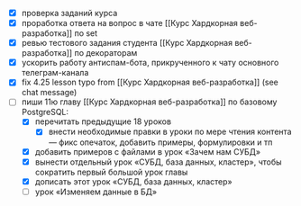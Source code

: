 - [x] проверка заданий курса
- [x] проработка ответа на вопрос в чате [[Курс Хардкорная веб-разработка]] по set
- [x] ревью тестового задания студента [[Курс Хардкорная веб-разработка]] по декораторам
- [x] ускорить работу антиспам-бота, прикрученного к чату основного телеграм-канала
- [x] fix 4.25 lesson typo from [[Курс Хардкорная веб-разработка]] (see chat message)
- [ ] пиши 11ю главу [[Курс Хардкорная веб-разработка]] по базовому PostgreSQL:
	- [x] перечитать предыдущие 18 уроков
		- [x] внести необходимые правки в уроки по мере чтения контента — фикс опечаток, добавить примеры, формулировки и тп
	- [x] добавить примеров с файлами в урок «Зачем нам СУБД»
	- [x] вынести отдельный урок «СУБД, база данных, кластер», чтобы сократить первый большой урок главы
	- [x] дописать этот урок «СУБД, база данных, кластер»
	- [ ] урок «Изменяем данные в БД»
